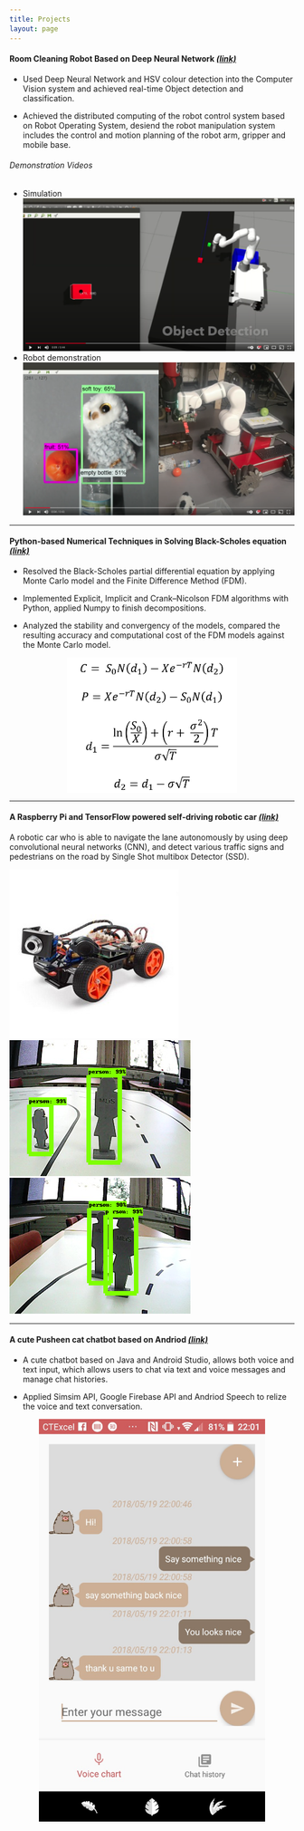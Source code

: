 ```yaml
---
title: Projects
layout: page
---
```



#### Room Cleaning Robot Based on Deep Neural Network [*(link)*](https://github.com/jiajia-404/TydingUpProject)

- Used Deep Neural Network and HSV colour detection into the Computer Vision system and achieved real-time Object detection and classification.

- Achieved the distributed computing of the robot control system based on Robot Operating System, desiend the robot manipulation system includes the control and motion planning of the robot arm, gripper and mobile base.

###### Demonstration Videos
* Simulation
[![Watch the video](/images/sim1.png)](https://youtu.be/Bs99ExJiiw8)
* Robot demonstration
[![Watch the video](/images/real1.png)](https://youtu.be/_5jTu8fjrgA)

---
#### Python-based Numerical Techniques in Solving Black-Scholes equation [*(link)*](https://github.com/jiajia-404/JJM_Bachelor_FYP)
- Resolved the Black-Scholes partial differential equation by applying Monte Carlo model and the Finite Difference Method (FDM).

- Implemented Explicit, Implicit and Crank–Nicolson FDM algorithms with Python, applied Numpy to finish decompositions.

- Analyzed the stability and convergency of the models, compared the resulting accuracy and computational cost of the FDM models against the Monte Carlo model.
<p align="center">
  <img align="middle" src="/images/bs.png" alt="BSE" width="300"/>
</p>

---
#### A Raspberry Pi and TensorFlow powered self-driving robotic car [*(link)*](https://github.com/jiajia-404/Self_driving_PiCar)

A robotic car who is able to navigate the lane autonomously by using deep convolutional neural networks (CNN), and detect various traffic signs and pedestrians on the road by Single Shot multibox Detector (SSD).

<div class="row">
  <div class="column">
    <img src="/images/Picar.jpg" alt="picar" style="height:100">
  </div>
  <div class="column">
    <img src="/images/p1.png" alt="Forest" style="height:100">
  </div>
  <div class="column">
    <img src="/images/p2.png" alt="Mountains" style="height:100">
  </div>
</div>

---
#### A cute Pusheen cat chatbot based on Andriod [*(link)*](https://github.com/jiajia-404/Mr.Meow)

- A cute chatbot based on Java and Android Studio, allows both voice and text input, which allows users to chat via text and voice messages and manage chat histories.

- Applied Simsim API, Google Firebase API and Andriod Speech to relize the voice and text conversation.
<p align="center">
  <img align="middle" src="/images/chat_page.jpg" alt="chatpage" width="400"/>
</p>




